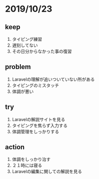 # 2019/10/23

## keep 
1. タイピング練習
2. 遅刻してない
3. その日分からなかった事の復習
## problem
1. Laravelの理解が追いついていない所がある
2. タイピングのミスタッチ
3. 体調が悪い
## try
1. Laravelの解説サイトを見る
2. タイピングを焦らず入力する
3. 体調管理をしっかりする
## action
1. 体調をしっかり治す
2. ２１時には寝る
3. Laravelの編集に関しての解説を見る
